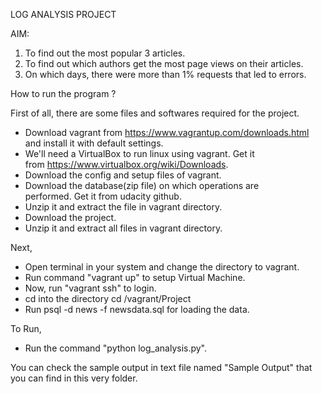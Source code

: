 LOG ANALYSIS PROJECT

AIM:
1. To find out the most popular 3 articles.
2. To find out which authors get the most page views on 
   their articles.
3. On which days, there were more than 1% requests that 
   led to errors.

How to run the program ?

First of all, there are some files and softwares required for the project.
- Download vagrant from https://www.vagrantup.com/downloads.html    
  and install it with default settings.
- We'll need a VirtualBox to run linux using vagrant. Get it     
  from https://www.virtualbox.org/wiki/Downloads.
- Download the config and setup files of vagrant.
- Download the database(zip file) on which operations are  
  performed. Get it from udacity github.
- Unzip it and extract the file in vagrant directory.
- Download the project.
- Unzip it and extract all files in vagrant directory.

Next,
- Open terminal in your system and change the directory 
  to vagrant.
- Run command "vagrant up" to setup Virtual Machine.
- Now, run "vagrant ssh" to login.
- cd into the directory cd /vagrant/Project
- Run psql -d news -f newsdata.sql for loading the data.

To Run, 
- Run the command "python log_analysis.py".

You can check the sample output in text file named "Sample Output" that you can find in this very folder.
